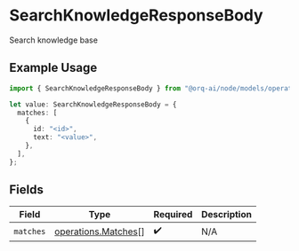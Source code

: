 # SearchKnowledgeResponseBody

Search knowledge base

## Example Usage

```typescript
import { SearchKnowledgeResponseBody } from "@orq-ai/node/models/operations";

let value: SearchKnowledgeResponseBody = {
  matches: [
    {
      id: "<id>",
      text: "<value>",
    },
  ],
};
```

## Fields

| Field                                                      | Type                                                       | Required                                                   | Description                                                |
| ---------------------------------------------------------- | ---------------------------------------------------------- | ---------------------------------------------------------- | ---------------------------------------------------------- |
| `matches`                                                  | [operations.Matches](../../models/operations/matches.md)[] | :heavy_check_mark:                                         | N/A                                                        |